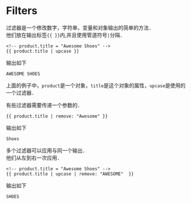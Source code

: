 # Filters

过滤器是一个修改数字，字符串，变量和对象输出的简单的方法．  
他们放在输出标签`{{ }}`内,并且使用管道符号`|`分隔．  

```
<!-- product.title = "Awesome Shoes" -->
{{ product.title | upcase }}
```

输出如下  

```
AWESOME SHOES
```

上面的例子中，`product`是一个对象，`title`是这个对象的属性，`upcase`是使用的一个过滤器．  


有些过滤器需要传递一个参数的．  



```
{{ product.title | remove: "Awesome" }}
```

输出如下  


```
Shoes
```

多个过滤器可以应用与同一个输出．  
他们从左到右一次应用．  


```
<!-- product.title = "Awesome Shoes" -->
{{ product.title | upcase | remove: "AWESOME"  }}
```

输出如下  

```
SHOES
```


